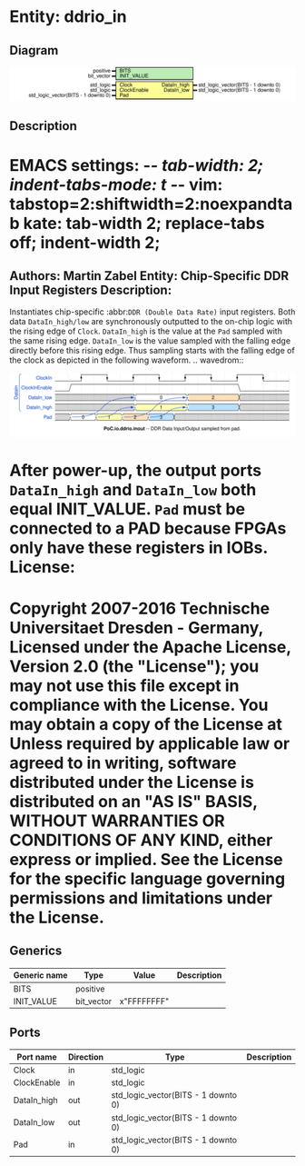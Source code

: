# Entity: ddrio_in
## Diagram
![Diagram](ddrio_in.svg "Diagram")
## Description
EMACS settings: -*-  tab-width: 2; indent-tabs-mode: t -*-
vim: tabstop=2:shiftwidth=2:noexpandtab
kate: tab-width 2; replace-tabs off; indent-width 2;
=============================================================================
Authors:					Martin Zabel
Entity:					Chip-Specific DDR Input Registers
Description:
-------------------------------------
Instantiates chip-specific :abbr:`DDR (Double Data Rate)` input registers.
Both data ``DataIn_high/low`` are synchronously outputted to the on-chip logic
with the rising edge of ``Clock``. ``DataIn_high`` is the value at the ``Pad``
sampled with the same rising edge. ``DataIn_low`` is the value sampled with
the falling edge directly before this rising edge. Thus sampling starts with
the falling edge of the clock as depicted in the following waveform.
.. wavedrom::
   
![alt text](wavedrom_h4gB0.svg "title") 

After power-up, the output ports ``DataIn_high`` and ``DataIn_low`` both equal
INIT_VALUE.
``Pad`` must be connected to a PAD because FPGAs only have these registers in
IOBs.
License:
=============================================================================
Copyright 2007-2016 Technische Universitaet Dresden - Germany,
Licensed under the Apache License, Version 2.0 (the "License");
you may not use this file except in compliance with the License.
You may obtain a copy of the License at
Unless required by applicable law or agreed to in writing, software
distributed under the License is distributed on an "AS IS" BASIS,
WITHOUT WARRANTIES OR CONDITIONS OF ANY KIND, either express or implied.
See the License for the specific language governing permissions and
limitations under the License.
=============================================================================
## Generics
| Generic name | Type       | Value       | Description |
| ------------ | ---------- | ----------- | ----------- |
| BITS         | positive   |             |             |
| INIT_VALUE   | bit_vector | x"FFFFFFFF" |             |
## Ports
| Port name   | Direction | Type                                | Description |
| ----------- | --------- | ----------------------------------- | ----------- |
| Clock       | in        | std_logic                           |             |
| ClockEnable | in        | std_logic                           |             |
| DataIn_high | out       | std_logic_vector(BITS - 1 downto 0) |             |
| DataIn_low  | out       | std_logic_vector(BITS - 1 downto 0) |             |
| Pad         | in        | std_logic_vector(BITS - 1 downto 0) |             |
